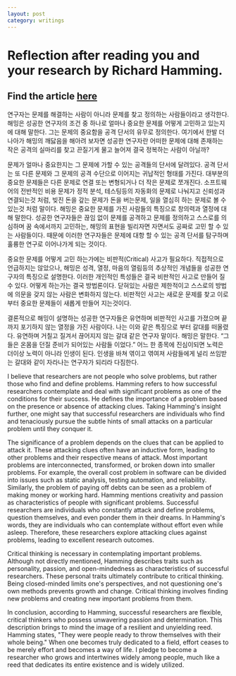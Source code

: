 ```yaml
---
layout: post
category: writings
---
```

# Reflection after reading you and your research by Richard Hamming.

## Find the article [here]({{site.url}}/assets/docs/your_research.pdf)

연구자는 문제를 해결하는 사람이 아니라 문제를 찾고 정의하는 사람들이라고 생각한다. 해밍은 성공한 연구자의 조건 중 하나로 얼마나 중요한 문제를 어떻게 고민하고 있는지에 대해 말한다. 그는 문제의 중요함을 공격 단서의 유무로 정의한다.  여기에서 한발 더 나아가 해밍의 깨닳음을 해아려 보자면 성공한 연구자란 어떠한 문제에 대해 존재하는 작은 공격의 실마리를 찾고 끈질기게 물고 늘어져 결국 정복하는 사람이 아닐까? 

문제가 얼마나 중요한지는 그 문제에 가할 수 있는 공격들의 단서에 달려있다. 공격 단서는 또 다른 문제와 그 문제의 공격 수단으로 이어지는 귀납적인 형태를 가진다.  대부분의 중요한 문제들은 다른 문제로 연결 또는 변형되거나 더 작은 문제로 쪼개진다. 소프트웨어의 전반적인 비용 문제가 정적 분석, 테스팅등의 자동화의 문제로 나눠지고 신뢰성과 연결되는것 처럼, 빚진 돈을 갚는 문제가 돈을 버는문제, 일을 열심히 하는 문제로 볼 수 있는것 처럼 말이다. 해밍은 중요한 문제를 가진 사람들의 특징으로 창의력과 열정에 대해 말한다. 성공한 연구자들은 끊임 없이 문제를 공격하고 문제를 정의하고 스스로를 의심하며 꿈 속에서까지 고민하는, 해밍의 표현을 빌리자면 자면서도 공짜로 고민 할 수 있는 사람들이다. 때문에 이러한 연구자들은 문제에 대항 할 수 있는 공격 단서를 탐구하며 훌륭한 연구로 이어나가게 되는 것이다.

중요한 문제를 어떻게 고민 하는가에는 비판적(Critical) 사고가 필요하다. 직접적으로 언급하지는 않았으나, 해밍은 성격, 열정, 마음의 열림등의 추상적인 개념들을 성공한 연구자의 특징으로 설명한다. 이러한 개인적인 특성들은 결국 비판적인 사고로 만들어 질 수 있다. 어떻게 하는가는 결국 방법론이다. 닫혀있는 사람은 제한적이고 스스로의 방법에 의문을 갖지 않는 사람은 변화하지 않는다. 비판적인 사고는 새로운 문제를 찾고 이로부터 중요한 문제들이 새롭게 만들어 지는것이다.

결론적으로 해밍이 설명하는 성공한 연구자들은 유연하며 비판적인 사고를 가졌으며 끝까지 포기하지 않는 열정을 가진 사람이다. 나는 이와 같은 특징으로 부터 갈대를 떠올렸다. 유연하며 거칠고 질겨서 끊어지지 않는 갈대 같은 연구자 말이다. 해밍은 말한다. “그들은 온몸을 던질 준비가 되어있는 사람들 이었다.” 어느 한 종목에 진심이되면 노력은 더이상 노력이 아니라 인생이 된다. 인생을 바쳐 엮이고 엮여져 사람들에게 널리 쓰임받는 갈대와 같이 자라나는 연구자가 되리라 다짐한다.

I believe that researchers are not people who solve problems, but rather those who find and define problems. Hamming refers to how successful researchers contemplate and deal with significant problems as one of the conditions for their success. He defines the importance of a problem based on the presence or absence of attacking clues. Taking Hamming's insight further, one might say that successful researchers are individuals who find and tenaciously pursue the subtle hints of small attacks on a particular problem until they conquer it.

The significance of a problem depends on the clues that can be applied to attack it. These attacking clues often have an inductive form, leading to other problems and their respective means of attack. Most important problems are interconnected, transformed, or broken down into smaller problems. For example, the overall cost problem in software can be divided into issues such as static analysis, testing automation, and reliability. Similarly, the problem of paying off debts can be seen as a problem of making money or working hard. Hamming mentions creativity and passion as characteristics of people with significant problems. Successful researchers are individuals who constantly attack and define problems, question themselves, and even ponder them in their dreams. In Hamming's words, they are individuals who can contemplate without effort even while asleep. Therefore, these researchers explore attacking clues against problems, leading to excellent research outcomes.

Critical thinking is necessary in contemplating important problems. Although not directly mentioned, Hamming describes traits such as personality, passion, and open-mindedness as characteristics of successful researchers. These personal traits ultimately contribute to critical thinking. Being closed-minded limits one's perspectives, and not questioning one's own methods prevents growth and change. Critical thinking involves finding new problems and creating new important problems from them.

In conclusion, according to Hamming, successful researchers are flexible, critical thinkers who possess unwavering passion and determination. This description brings to mind the image of a resilient and unyielding reed. Hamming states, "They were people ready to throw themselves with their whole being." When one becomes truly dedicated to a field, effort ceases to be merely effort and becomes a way of life. I pledge to become a researcher who grows and intertwines widely among people, much like a reed that dedicates its entire existence and is widely utilized.